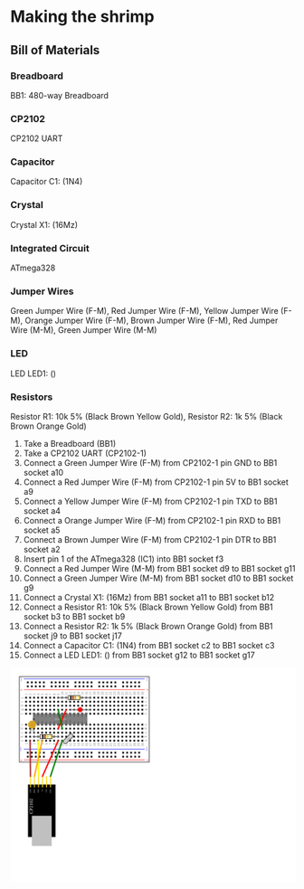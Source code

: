 

# Making the shrimp



## Bill of Materials



### Breadboard



BB1: 480-way Breadboard



### CP2102



CP2102 UART



### Capacitor



Capacitor C1: (1N4)



### Crystal



Crystal X1: (16Mz)



### Integrated Circuit



ATmega328



### Jumper Wires



Green Jumper Wire (F-M), Red Jumper Wire (F-M), Yellow Jumper Wire (F-M), Orange Jumper Wire (F-M), Brown Jumper Wire (F-M), Red Jumper Wire (M-M), Green Jumper Wire (M-M)



### LED



LED LED1: ()



### Resistors



Resistor R1: 10k 5% (Black Brown Yellow Gold), Resistor R2: 1k 5% (Black Brown Orange Gold)

1. Take a Breadboard (BB1)
1. Take a CP2102 UART (CP2102-1)
1. Connect a Green Jumper Wire (F-M) from CP2102-1 pin GND to BB1 socket a10
1. Connect a Red Jumper Wire (F-M) from CP2102-1 pin 5V to BB1 socket a9
1. Connect a Yellow Jumper Wire (F-M) from CP2102-1 pin TXD to BB1 socket a4
1. Connect a Orange Jumper Wire (F-M) from CP2102-1 pin RXD to BB1 socket a5
1. Connect a Brown Jumper Wire (F-M) from CP2102-1 pin DTR to BB1 socket a2
1. Insert pin 1 of the ATmega328 (IC1) into BB1 socket f3
1. Connect a Red Jumper Wire (M-M) from BB1 socket d9 to BB1 socket g11
1. Connect a Green Jumper Wire (M-M) from BB1 socket d10 to BB1 socket g9
1. Connect a Crystal X1: (16Mz) from BB1 socket a11 to BB1 socket b12
1. Connect a Resistor R1: 10k 5% (Black Brown Yellow Gold) from BB1 socket b3 to BB1 socket b9
1. Connect a Resistor R2: 1k 5% (Black Brown Orange Gold) from BB1 socket j9 to BB1 socket j17
1. Connect a Capacitor C1: (1N4) from BB1 socket c2 to BB1 socket c3
1. Connect a LED LED1: () from BB1 socket g12 to BB1 socket g17


![Making the shrimp](images/shrimping.svg)

